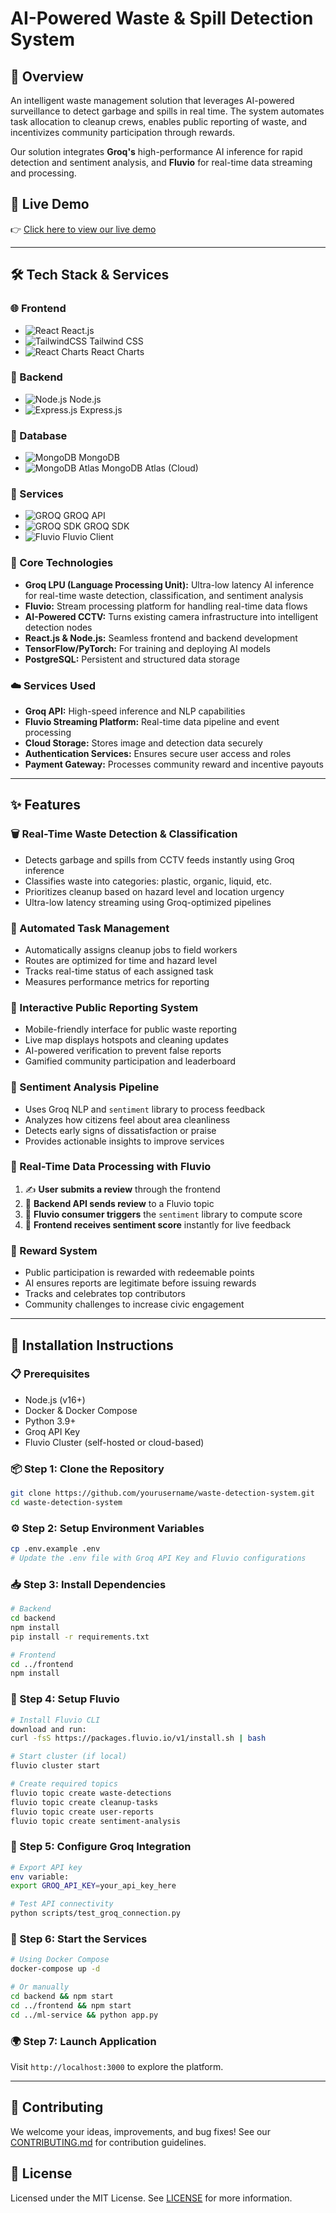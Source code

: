 # AI-Powered Waste & Spill Detection System

## 🚀 Overview
An intelligent waste management solution that leverages AI-powered surveillance to detect garbage and spills in real time. The system automates task allocation to cleanup crews, enables public reporting of waste, and incentivizes community participation through rewards.

Our solution integrates **Groq's** high-performance AI inference for rapid detection and sentiment analysis, and **Fluvio** for real-time data streaming and processing.

## 🔗 Live Demo
👉 [Click here to view our live demo](https://smart-waste-virid.vercel.app/)

---

## 🛠️ Tech Stack & Services

### 🌐 Frontend
- ![React](https://img.shields.io/badge/-React.js-61DAFB?logo=react&logoColor=white&style=flat-square) React.js  
- ![TailwindCSS](https://img.shields.io/badge/-TailwindCSS-38B2AC?logo=tailwind-css&logoColor=white&style=flat-square) Tailwind CSS  
- ![React Charts](https://img.shields.io/badge/-React%20Charts-FF6F61?logo=chartdotjs&logoColor=white&style=flat-square) React Charts  

### 🧠 Backend
- ![Node.js](https://img.shields.io/badge/-Node.js-339933?logo=node.js&logoColor=white&style=flat-square) Node.js  
- ![Express.js](https://img.shields.io/badge/-Express.js-000000?logo=express&logoColor=white&style=flat-square) Express.js  

### 💾 Database
- ![MongoDB](https://img.shields.io/badge/-MongoDB-47A248?logo=mongodb&logoColor=white&style=flat-square) MongoDB  
- ![MongoDB Atlas](https://img.shields.io/badge/-MongoDB%20Atlas-11B48A?logo=mongodb&logoColor=white&style=flat-square) MongoDB Atlas (Cloud)  

### 🔌 Services
- ![GROQ](https://img.shields.io/badge/-GROQ%20API-FF4685?style=flat-square) GROQ API  
- ![GROQ SDK](https://img.shields.io/badge/-GROQ%20SDK-FF4685?style=flat-square) GROQ SDK  
- ![Fluvio](https://img.shields.io/badge/-Fluvio%20Client-FF4C4C?style=flat-square) Fluvio Client  

### 🧩 Core Technologies
- **Groq LPU (Language Processing Unit):** Ultra-low latency AI inference for real-time waste detection, classification, and sentiment analysis
- **Fluvio:** Stream processing platform for handling real-time data flows
- **AI-Powered CCTV:** Turns existing camera infrastructure into intelligent detection nodes
- **React.js & Node.js:** Seamless frontend and backend development
- **TensorFlow/PyTorch:** For training and deploying AI models
- **PostgreSQL:** Persistent and structured data storage

### ☁️ Services Used
- **Groq API:** High-speed inference and NLP capabilities
- **Fluvio Streaming Platform:** Real-time data pipeline and event processing
- **Cloud Storage:** Stores image and detection data securely
- **Authentication Services:** Ensures secure user access and roles
- **Payment Gateway:** Processes community reward and incentive payouts

---

## ✨ Features

### 🗑️ Real-Time Waste Detection & Classification
- Detects garbage and spills from CCTV feeds instantly using Groq inference
- Classifies waste into categories: plastic, organic, liquid, etc.
- Prioritizes cleanup based on hazard level and location urgency
- Ultra-low latency streaming using Groq-optimized pipelines

### 🤖 Automated Task Management
- Automatically assigns cleanup jobs to field workers
- Routes are optimized for time and hazard level
- Tracks real-time status of each assigned task
- Measures performance metrics for reporting

### 📱 Interactive Public Reporting System
- Mobile-friendly interface for public waste reporting
- Live map displays hotspots and cleaning updates
- AI-powered verification to prevent false reports
- Gamified community participation and leaderboard

### 💬 Sentiment Analysis Pipeline
- Uses Groq NLP and `sentiment` library to process feedback
- Analyzes how citizens feel about area cleanliness
- Detects early signs of dissatisfaction or praise
- Provides actionable insights to improve services

### 🔄 Real-Time Data Processing with Fluvio
1. ✍️ **User submits a review** through the frontend
2. 🚀 **Backend API sends review** to a Fluvio topic
3. 🧠 **Fluvio consumer triggers** the `sentiment` library to compute score
4. 🔁 **Frontend receives sentiment score** instantly for live feedback

### 🎁 Reward System
- Public participation is rewarded with redeemable points
- AI ensures reports are legitimate before issuing rewards
- Tracks and celebrates top contributors
- Community challenges to increase civic engagement

---

## 🧰 Installation Instructions

### 📋 Prerequisites
- Node.js (v16+)
- Docker & Docker Compose
- Python 3.9+
- Groq API Key
- Fluvio Cluster (self-hosted or cloud-based)

### 📦 Step 1: Clone the Repository
```bash
git clone https://github.com/yourusername/waste-detection-system.git
cd waste-detection-system
```

### ⚙️ Step 2: Setup Environment Variables
```bash
cp .env.example .env
# Update the .env file with Groq API Key and Fluvio configurations
```

### 📥 Step 3: Install Dependencies
```bash
# Backend
cd backend
npm install
pip install -r requirements.txt

# Frontend
cd ../frontend
npm install
```

### 🔌 Step 4: Setup Fluvio
```bash
# Install Fluvio CLI
download and run:
curl -fsS https://packages.fluvio.io/v1/install.sh | bash

# Start cluster (if local)
fluvio cluster start

# Create required topics
fluvio topic create waste-detections
fluvio topic create cleanup-tasks
fluvio topic create user-reports
fluvio topic create sentiment-analysis
```

### 🤖 Step 5: Configure Groq Integration
```bash
# Export API key
env variable:
export GROQ_API_KEY=your_api_key_here

# Test API connectivity
python scripts/test_groq_connection.py
```

### 🔄 Step 6: Start the Services
```bash
# Using Docker Compose
docker-compose up -d

# Or manually
cd backend && npm start
cd ../frontend && npm start
cd ../ml-service && python app.py
```

### 🌍 Step 7: Launch Application
Visit `http://localhost:3000` to explore the platform.

---

## 🤝 Contributing
We welcome your ideas, improvements, and bug fixes! See our [CONTRIBUTING.md](CONTRIBUTING.md) for contribution guidelines.

## 📄 License
Licensed under the MIT License. See [LICENSE](LICENSE) for more information.

